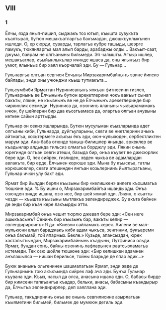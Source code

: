 ## VIII

### 1

Ёлчы, язда янып-пишип, сыджакъ тоз ютып, къышта сувукъта къалтырап, бутюн мешакъатларгъа бакъмадан, джошкъунлыкънен ишледи.
О, ер сюрди, суварды, тарлагъа кубре ташыды, шеэрге памукъ, тюкянларгъа мал алып барды, арабаджы олды...
Вакъыт-саат, джума, байрам не олгъаныны бильмеди.
Эп чалышты.
Агъыр ишлер, мешакъатлар, къыйынлыкълар ичинде яшаса да, оны ялынъыз бир умют, ялынъыз бир хаял къорчалай эди.
Бу — Гульнар...

Гульнаргъа олгъан севгиси Ёлчыны Мирзакаримбайнынъ эвине йипсиз байлады, энди оны учюнджи къыш тутмакъта...

Гульсумбиби Ярматтан Нуринисанынъ япкъан фитнесини гизлеп, Гульнарнынъ ве Ёлчынынъ бутюн арекетлерини чокъ вакъыт сынап бакъты, лякин, не къызнынъ ве не де Ёлчынынъ арекетлеринде бир чиркинлик сезмеди.
Нуриниса да, озюнинъ яланыны чыкъарамамакъ ичюн, бу шейлерни бир даа къозгъамаса да, оларгъа олгъан ачувыны кеткен сайын арттырды.

Гульнар он секиз яшларында.
Бутюн мусульман къызларында адет олгъаны киби, Гульнарда, дуйгъуларыны, севги ве ниетлерини ачыкъ айтмагъа, косьтермеге акъкъы ёкъ эди, оюн-кулькюден, сербестликтен марум эди.
Ана-баба огюнде таныш-билишлер янында, эркеклер ве къадынлар алдында тильсиз олмагъа борджлу эди.
Лякин онынъ юрегинде олгъан севги атеши, базыда бир, онъа къувет ве джесюрлик бере эди.
О, пек сийрек, гизлиден, эвден чыкъа ве адамлардан авлакъта, бир ерде, Ёлчынен корюше эди.
Мына бу къыскъа, татлы корюшювлер, севги атешинден янгъан козьлернинъ йылтырагъаны, Гульнар ичюн улу бахт эди.

Ярмат бир йылдан берли къызыны бир «келишкен» аилеге къошмагъа тюшюне эди.
% Бу ишни о, Мирзакаримбайгъа ишандырды.
Онъа озюнден зияде ишана, озю исе, бир шей япмай эди.
Лякин, о къатты чезди — къышта къызыны мытлакъа эвлендиреджек.
Бу акъта байнен де энди бир къач кере лакъырды этти.

Мирзакаримбай онъа чешит тюрлю джевап бере эди:
«Сен неге ашыкъасынъ?
Сенинъ бир къызынъ бар, вакъты келир — эвлендирирсинъ»
Я да:
«Киевни сайламакъ керек.
Аилени ве мал-мулькюни алып бараджакъ киби адам чыкъса, зенгинми, фукъареми онъа бакъмай, той япармыз.
Бекле.»
Кузьде, апансыздан, юрек хасталыгъындан, Мирзакаримбайнынь къадыны, Лутфиниса ольди.
Ярмат, бундан сонъ, байны озюнинъ лафларынен раатсызламагъа истемеди.
Тек озю шойле тюшюне эди:
«Бир келишкен адамнен анълашылса — нишан берильсе, тойны баарьде де япар эдик...»

Буюк ананынъ ольгенинен шашмалагъан Ярмат, энди эвде де Гульнарнынъ тою акъкъында сийрек лаф ача эди.
Бунъа Гульнар къувана эди.
Къыз, насыл да олса, анасына ишана эди.
О, бабасы бирде бир кимсени тапкъангъа къадар, бельки, анасы, бабасыны къандырыр да, Ёлчыгъа эвлендирирлер, деп хаяллана эди.

Гульнар, такъдирнинъ онъа ве онынъ севгилисине азырлагъан къыяметини бильмей, бильмек де мумкюн дегиль эди.
